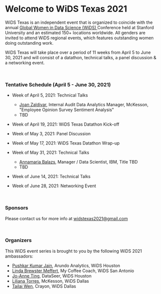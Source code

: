 # Welcome to WiDS Texas 2021

WiDS Texas is an independent event that is organized to coincide with the annual <a href="https://www.widsconference.org/">Global Women in Data Science (WiDS) </a> Conference held at Stanford University and an estimated 150+ locations worldwide. All genders are invited to attend WiDS regional events, which features outstanding women doing outstanding work.

WiDS Texas will take place over a period of 11 weeks from April 5 to June 30, 2021 and will consist of a datathon, technical talks, a panel discussion & a networking event.

<br>

### Tentative Schedule (April 5 - June 30, 2021)

- Week of April 5, 2021: Technical Talks
  - <a href="https://www.linkedin.com/in/joan-zaldivar-5a25317/"  target="_blank">Joan Zaldivar</a>, Internal Audit Data Analytics Manager, McKesson, "Employee Opinion Survey Sentiment Analysis"
  - TBD

- Week of April 19, 2021: WiDS Texas Datathon Kick-off

- Week of May 3, 2021: Panel Discussion

- Week of May 17, 2021: WiDS Texas Datathon Wrap-up

- Week of May 31, 2021: Technical Talks
  - <a href="https://www.linkedin.com/in/annamaria-balazs/" target="_blank">Annamaria Balazs</a>, Manager / Data Scientist, IBM, Title TBD
  - TBD

- Week of June 14, 2021: Technical Talks 

- Week of June 28, 2021: Networking Event

<br>

### Sponsors

Please contact us for more info at widstexas2021@gmail.com

<br>

### Organizers

This WiDS event series is brought to you by the following WiDS 2021 ambassadors:

- <a href="https://www.linkedin.com/in/pushkarkumarjain/" target="_blank">Pushkar Kumar Jain</a>, Arundo Analytics, WiDS Houston
- <a href="https://www.linkedin.com/in/lindabrewstermeffert/" target="_blank">Linda Brewster Meffert</a>, My Coffee Coach, WiDS San Antonio
- <a href="https://www.linkedin.com/in/joanneti/" target="_blank">Jo-Anne Ting</a>, DataSeer, WiDS Houston
- <a href="https://www.linkedin.com/in/liliana-torres-68009435/" target="_blank">Liliana Torres</a>, McKesson, WiDS Dallas
- <a href="https://www.linkedin.com/in/tailaiwen/" target="_blank">Tailai Wen</a>, Crayon, WiDS Dallas
